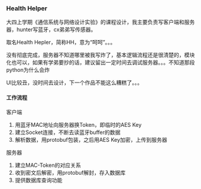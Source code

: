 ### Health Helper

大四上学期《通信系统与网络设计实验》的课程设计，我主要负责写客户端和服务器，hunter写蓝牙，cx弟弟写传感器。

取名Health Hepler，简称HH，意为“呵呵”。。。

没有彻底完成，服务器不知道哪里被我写炸了，基本逻辑流程还是很清楚的，模块化也可以，如果有学弟要抄的话，建议留出一定时间去调试服务器。。。不知道那段python为什么会炸

UI比较丑，没时间去设计，下一个作品不能这么糟糕了。。。

#### 工作流程

客户端

1. 用蓝牙MAC地址向服务器换Token，即临时的AES Key
2. 建立Socket连接，不断去读蓝牙buffer的数据
3. 解析数据，用protobuf包装，之后用AES Key加密，上传到服务器

服务器

1. 建立MAC-Token的对应关系
2. 收到密文后解密，用protobuf解封，存入数据库
3. 提供数据库查询功能
